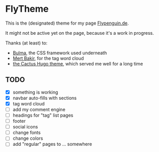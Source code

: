 # FlyTheme

This is the (designated) theme for my page [Flypenguin.de](https://flypenguin.de).

It might not be active yet on the page, because it's a work in progress.

Thanks (at least) to:

- [Bulma](https://bulma.io), the CSS framework used underneath
- [Mert Bakir](https://mertbakir.gitlab.io/about/), for the tag word cloud
- [the Cactus Hugo theme](https://github.com/monkeyWzr/hugo-theme-cactus), which served me well for a long time

## TODO

- [x] something is working
- [x] navbar auto-fills with sections
- [x] tag word cloud
- [ ] add my comment engine
- [ ] headings for "tag" list pages
- [ ] footer
- [ ] social icons
- [ ] change fonts
- [ ] change colors
- [ ] add "regular" pages to ... somewhere
